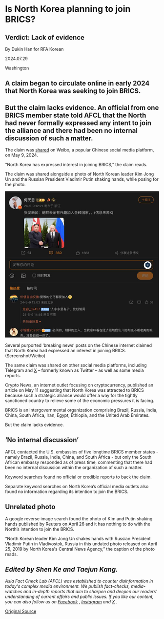 # Is North Korea planning to join BRICS?

## Verdict: Lack of evidence

By Dukin Han for RFA Korean

2024.07.29

Washington

## A claim began to circulate online in early 2024 that North Korea was seeking to join BRICS.

## But the claim lacks evidence. An official from one BRICS member state told AFCL that the North had never formally expressed any intent to join the alliance and there had been no internal discussion of such a matter.

The claim was [shared](https://weibo.com/1861477054/OdsWC46xt) on Weibo, a popular Chinese social media platform, on May 9, 2024.

“North Korea has expressed interest in joining BRICS,” the claim reads.

The claim was shared alongside a photo of North Korean leader Kim Jong Un and the Russian President Vladimir Putin shaking hands, while posing for the photo.

![1 (15).png](images/5C5PKGJN5U3RJB2YAMYVDJMGFM.png)

Several purported ‘breaking news’ posts on the Chinese internet claimed that North Korea had expressed an interest in joining BRICS. (Screenshot/Weibo)

The same claim was shared on other social media platforms, including Telegram and [X](https://x.com/BRICSinfo/status/1788417224870334654?t=86CR8JhYmv6yMqOXWhcQVg&s=19) – formerly known as Twitter – as well as some media reports.

Crypto News, an internet outlet focusing on cryptocurrency, published an article on May 11 suggesting that North Korea was attracted to BRICS because such a strategic alliance would offer a way for the tightly sanctioned country to relieve some of the economic pressures it is facing.

BRICS is an intergovernmental organization comprising Brazil, Russia, India, China, South Africa, Iran, Egypt, Ethiopia, and the United Arab Emirates.

But the claim lacks evidence.

## ‘No internal discussion’

AFCL contacted the U.S. embassies of five longtime BRICS member states - namely Brazil, Russia, India, China, and South Africa - but only the South African embassy responded as of press time, commenting that there had been no internal discussion within the organization of such a matter.

Keyword searches found no official or credible reports to back the claim.

Separate keyword searches on North Korea’s official media outlets also found no information regarding its intention to join the BRICS.

## Unrelated photo

A google reverse image search found the photo of Kim and Putin shaking hands published by Reuters on April 26 and it has nothing to do with the North’s intention to join the BRICS.

“North Korean leader Kim Jong Un shakes hands with Russian President Vladimir Putin in Vladivostok, Russia in this undated photo released on April 25, 2019 by North Korea's Central News Agency,” the caption of the photo reads.

## *Edited by Shen Ke and Taejun Kang.*

*Asia Fact Check Lab (AFCL) was established to counter disinformation in today's complex media environment. We publish fact-checks, media-watches and in-depth reports that aim to sharpen and deepen our readers' understanding of current affairs and public issues. If you like our content, you can also follow us on*   [*Facebook*](https://www.facebook.com/asiafactchecklabcn)  *,*   [*Instagram*](https://www.instagram.com/asiafactchecklab/)   *and*   [*X*](https://twitter.com/AFCL_eng)  *.*



[Original Source](https://www.rfa.org/english/news/afcl/afcl-north-korea-brics-07292024025818.html)